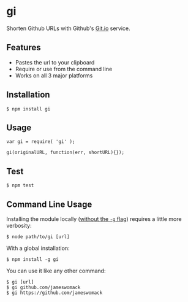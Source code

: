 # gi #

Shorten Github URLs with Github's [Git.io](http://git.io) service.


## Features ##

- Pastes the url to your clipboard
- Require or use from the command line
- Works on all 3 major platforms

## Installation ##

    $ npm install gi


## Usage ##

    var gi = require( 'gi' );

    gi(originalURL, function(err, shortURL){});
    

## Test ##

    $ npm test


## Command Line Usage ##

Installing the module locally ([without the `-g` flag](https://npmjs.org/doc/install.html)) requires a little more verbosity:

    $ node path/to/gi [url]

With a global installation:

    $ npm install -g gi

You can use it like any other command:

    $ gi [url]
    $ gi github.com/jameswomack
    $ gi https://github.com/jameswomack

